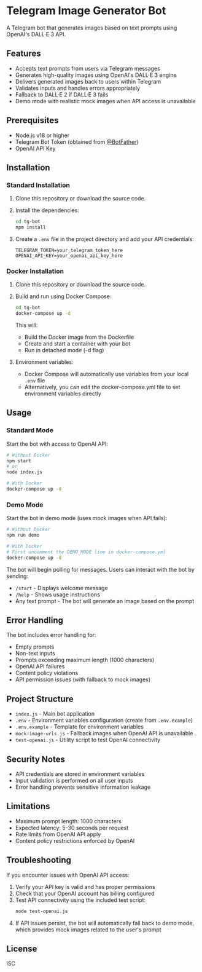 # Telegram Image Generator Bot

A Telegram bot that generates images based on text prompts using OpenAI's DALL·E 3 API.

## Features

- Accepts text prompts from users via Telegram messages
- Generates high-quality images using OpenAI's DALL·E 3 engine
- Delivers generated images back to users within Telegram
- Validates inputs and handles errors appropriately
- Fallback to DALL·E 2 if DALL·E 3 fails
- Demo mode with realistic mock images when API access is unavailable

## Prerequisites

- Node.js v18 or higher
- Telegram Bot Token (obtained from [@BotFather](https://t.me/BotFather))
- OpenAI API Key

## Installation

### Standard Installation

1. Clone this repository or download the source code.

2. Install the dependencies:
   ```bash
   cd tg-bot
   npm install
   ```

3. Create a `.env` file in the project directory and add your API credentials:
   ```
   TELEGRAM_TOKEN=your_telegram_token_here
   OPENAI_API_KEY=your_openai_api_key_here
   ```

### Docker Installation

1. Clone this repository or download the source code.

2. Build and run using Docker Compose:
   ```bash
   cd tg-bot
   docker-compose up -d
   ```
   
   This will:
   - Build the Docker image from the Dockerfile
   - Create and start a container with your bot
   - Run in detached mode (-d flag)

3. Environment variables:
   - Docker Compose will automatically use variables from your local `.env` file
   - Alternatively, you can edit the docker-compose.yml file to set environment variables directly

## Usage

### Standard Mode
Start the bot with access to OpenAI API:
```bash
# Without Docker
npm start
# or
node index.js

# With Docker
docker-compose up -d
```

### Demo Mode
Start the bot in demo mode (uses mock images when API fails):
```bash
# Without Docker
npm run demo

# With Docker
# First uncomment the DEMO_MODE line in docker-compose.yml
docker-compose up -d
```

The bot will begin polling for messages. Users can interact with the bot by sending:
- `/start` - Displays welcome message
- `/help` - Shows usage instructions
- Any text prompt - The bot will generate an image based on the prompt

## Error Handling

The bot includes error handling for:
- Empty prompts
- Non-text inputs
- Prompts exceeding maximum length (1000 characters)
- OpenAI API failures
- Content policy violations
- API permission issues (with fallback to mock images)

## Project Structure

- `index.js` - Main bot application
- `.env` - Environment variables configuration (create from `.env.example`)
- `.env.example` - Template for environment variables
- `mock-image-urls.js` - Fallback images when OpenAI API is unavailable
- `test-openai.js` - Utility script to test OpenAI connectivity

## Security Notes

- API credentials are stored in environment variables
- Input validation is performed on all user inputs
- Error handling prevents sensitive information leakage

## Limitations

- Maximum prompt length: 1000 characters
- Expected latency: 5-30 seconds per request
- Rate limits from OpenAI API apply
- Content policy restrictions enforced by OpenAI

## Troubleshooting

If you encounter issues with OpenAI API access:

1. Verify your API key is valid and has proper permissions
2. Check that your OpenAI account has billing configured
3. Test API connectivity using the included test script:
   ```bash
   node test-openai.js
   ```
4. If API issues persist, the bot will automatically fall back to demo mode,
   which provides mock images related to the user's prompt

## License

ISC
